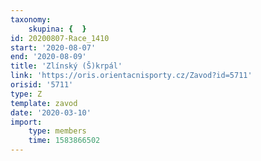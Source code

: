 ```yaml
---
taxonomy:
    skupina: {  }
id: 20200807-Race_1410
start: '2020-08-07'
end: '2020-08-09'
title: 'Zlínský (Š)krpál'
link: 'https://oris.orientacnisporty.cz/Zavod?id=5711'
orisid: '5711'
type: Z
template: zavod
date: '2020-03-10'
import:
    type: members
    time: 1583866502
---
```

